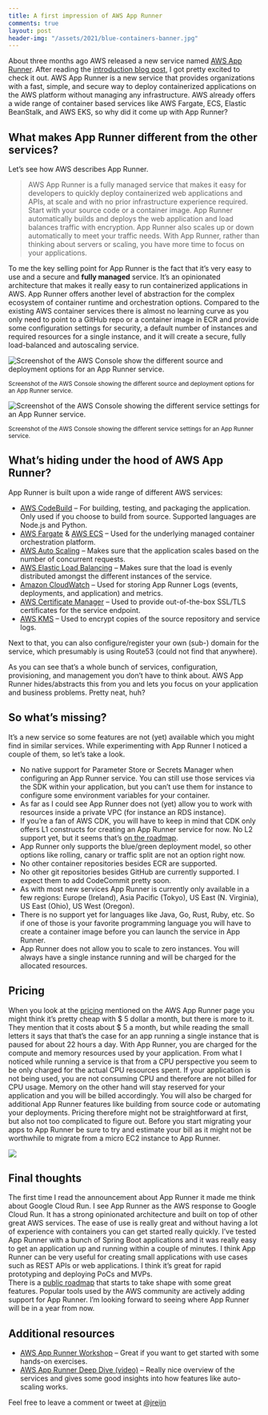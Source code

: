 ```yaml
---
title: A first impression of AWS App Runner
comments: true
layout: post
header-img: "/assets/2021/blue-containers-banner.jpg"
---
```


About three months ago AWS released a new service named [AWS App Runner](https://aws.amazon.com/apprunner/). After reading the [introduction blog post](https://aws.amazon.com/blogs/containers/introducing-aws-app-runner/), I got pretty excited to check it out. AWS App Runner is a new service that provides organizations with a fast, simple, and secure way to deploy containerized applications on the AWS platform without managing any infrastructure. AWS already offers a wide range of container based services like AWS Fargate, ECS, Elastic BeanStalk, and AWS EKS, so why did it come up with App Runner?

## What makes App Runner different from the other services?

Let’s see how AWS describes App Runner.

> AWS App Runner is a fully managed service that makes it easy for developers to quickly deploy containerized web applications and APIs, at scale and with no prior infrastructure experience required. Start with your source code or a container image. App Runner automatically builds and deploys the web application and load balances traffic with encryption. App Runner also scales up or down automatically to meet your traffic needs. With App Runner, rather than thinking about servers or scaling, you have more time to focus on your applications.

To me the key selling point for App Runner is the fact that it’s very easy to use and a secure and **fully managed** service. It’s an opinionated architecture that makes it really easy to run containerized applications in AWS. App Runner offers another level of abstraction for the complex ecosystem of container runtime and orchestration options. Compared to the existing AWS container services there is almost no learning curve as you only need to point to a GitHub repo or a container image in ECR and provide some configuration settings for security, a default number of instances and required resources for a single instance, and it will create a secure, fully load-balanced and autoscaling service.

![Screenshot of the AWS Console show the different source and deployment options for an App Runner service.](/assets/2021/app-runner-source-settings.png)

<p><small>Screenshot of the AWS Console showing the different source and deployment options for an App Runner service.</small></p>


![Screenshot of the AWS Console showing the different service settings for an App Runner service.](/assets/2021/app-runner-service-settings.png)

<p><small>Screenshot of the AWS Console showing the different service settings for an App Runner service.</small></p>

## What’s hiding under the hood of AWS App Runner?

App Runner is built upon a wide range of different AWS services:

*   [AWS CodeBuild](https://aws.amazon.com/codebuild/) – For building, testing, and packaging the application. Only used if you choose to build from source. Supported languages are Node.js and Python.
*   [AWS Fargate](https://aws.amazon.com/fargate/) & [AWS ECS](https://aws.amazon.com/ecs/) – Used for the underlying managed container orchestration platform.
*   [AWS Auto Scaling](https://aws.amazon.com/autoscaling/) – Makes sure that the application scales based on the number of concurrent requests.
*   [AWS Elastic Load Balancing](https://aws.amazon.com/elasticloadbalancing/) – Makes sure that the load is evenly distributed amongst the different instances of the service.
*   [Amazon CloudWatch](https://aws.amazon.com/cloudwatch/) – Used for storing App Runner Logs (events, deployments, and application) and metrics.
*   [AWS Certificate Manager](https://aws.amazon.com/certificate-manager/) – Used to provide out-of-the-box SSL/TLS certificates for the service endpoint.
*   [AWS KMS](https://aws.amazon.com/kms/) – Used to encrypt copies of the source repository and service logs.

Next to that, you can also configure/register your own (sub-) domain for the service, which presumably is using Route53 (could not find that anywhere).

As you can see that’s a whole bunch of services, configuration, provisioning, and management you don’t have to think about. AWS App Runner hides/abstracts this from you and lets you focus on your application and business problems. Pretty neat, huh?

## So what’s missing?

It’s a new service so some features are not (yet) available which you might find in similar services. While experimenting with App Runner I noticed a couple of them, so let’s take a look.

*   No native support for Parameter Store or Secrets Manager when configuring an App Runner service. You can still use those services via the SDK within your application, but you can’t use them for instance to configure some environment variables for your container.
*   As far as I could see App Runner does not (yet) allow you to work with resources inside a private VPC (for instance an RDS instance).
*   If you’re a fan of AWS CDK, you will have to keep in mind that CDK only offers L1 constructs for creating an App Runner service for now. No L2 support yet, but it seems that’s [on the roadmap](https://github.com/aws/apprunner-roadmap/issues/7).
*   App Runner only supports the blue/green deployment model, so other options like rolling, canary or traffic split are not an option right now.
*   No other container repositories besides ECR are supported.
*   No other git repositories besides GitHub are currently supported. I expect them to add CodeCommit pretty soon.
*   As with most new services App Runner is currently only available in a few regions: Europe (Ireland), Asia Pacific (Tokyo), US East (N. Virginia), US East (Ohio), US West (Oregon).
*   There is no support yet for languages like Java, Go, Rust, Ruby, etc. So if one of those is your favorite programming language you will have to create a container image before you can launch the service in App Runner.
*   App Runner does not allow you to scale to zero instances. You will always have a single instance running and will be charged for the allocated resources.

## Pricing

When you look at the [pricing](https://aws.amazon.com/apprunner/pricing/) mentioned on the AWS App Runner page you might think it’s pretty cheap with $ 5 dollar a month, but there is more to it. They mention that it costs about $ 5 a month, but while reading the small letters it says that that’s the case for an app running a single instance that is paused for about 22 hours a day. With App Runner, you are charged for the compute and memory resources used by your application. From what I noticed while running a service is that from a CPU perspective you seem to be only charged for the actual CPU resources spent. If your application is not being used, you are not consuming CPU and therefore are not billed for CPU usage. Memory on the other hand will stay reserved for your application and you will be billed accordingly. You will also be charged for additional App Runner features like building from source code or automating your deployments. Pricing therefore might not be straightforward at first, but also not too complicated to figure out. Before you start migrating your apps to App Runner be sure to try and estimate your bill as it might not be worthwhile to migrate from a micro EC2 instance to App Runner.

![](/assets/2021/app-runner-billing.png)

## Final thoughts

The first time I read the announcement about App Runner it made me think about Google Cloud Run. I see App Runner as the AWS response to Google Cloud Run. It has a strong opinionated architecture and built on top of other great AWS services. The ease of use is really great and without having a lot of experience with containers you can get started really quickly. I’ve tested App Runner with a bunch of Spring Boot applications and it was really easy to get an application up and running within a couple of minutes. I think App Runner can be very useful for creating small applications with use cases such as REST APIs or web applications. I think it’s great for rapid prototyping and deploying PoCs and MVPs.  
There is a [public roadmap](https://github.com/aws/apprunner-roadmap) that starts to take shape with some great features. Popular tools used by the AWS community are actively adding support for App Runner. I’m looking forward to seeing where App Runner will be in a year from now.

## Additional resources

*   [AWS App Runner Workshop](http://apprunnerworkshop.com/) – Great if you want to get started with some hands-on exercises.
*   [AWS App Runner Deep Dive (video)](https://www.youtube.com/watch?v=x_1X_4j16A4) – Really nice overview of the services and gives some good insights into how features like auto-scaling works.

Feel free to leave a comment or tweet at [@jreijn](https://twitter.com/jreijn)
